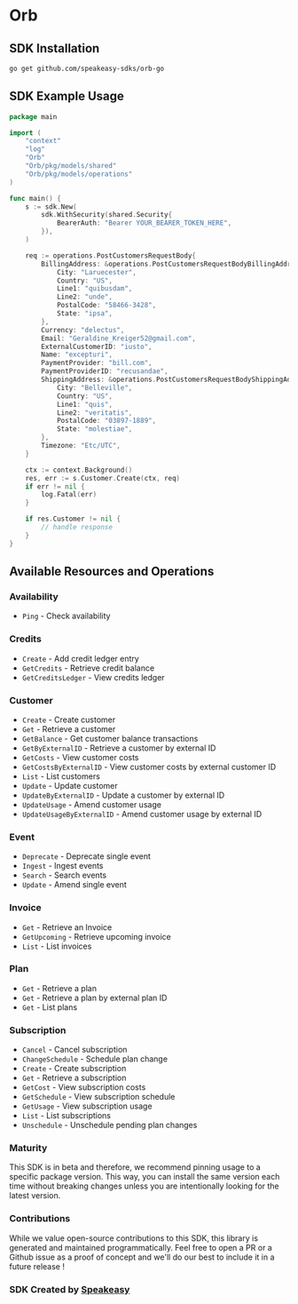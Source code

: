 # Orb

<!-- Start SDK Installation -->
## SDK Installation

```bash
go get github.com/speakeasy-sdks/orb-go
```
<!-- End SDK Installation -->

## SDK Example Usage
<!-- Start SDK Example Usage -->
```go
package main

import (
    "context"
    "log"
    "Orb"
    "Orb/pkg/models/shared"
    "Orb/pkg/models/operations"
)

func main() {
    s := sdk.New(
        sdk.WithSecurity(shared.Security{
            BearerAuth: "Bearer YOUR_BEARER_TOKEN_HERE",
        }),
    )

    req := operations.PostCustomersRequestBody{
        BillingAddress: &operations.PostCustomersRequestBodyBillingAddress{
            City: "Laruecester",
            Country: "US",
            Line1: "quibusdam",
            Line2: "unde",
            PostalCode: "58466-3428",
            State: "ipsa",
        },
        Currency: "delectus",
        Email: "Geraldine_Kreiger52@gmail.com",
        ExternalCustomerID: "iusto",
        Name: "excepturi",
        PaymentProvider: "bill.com",
        PaymentProviderID: "recusandae",
        ShippingAddress: &operations.PostCustomersRequestBodyShippingAddress{
            City: "Belleville",
            Country: "US",
            Line1: "quis",
            Line2: "veritatis",
            PostalCode: "03897-1889",
            State: "molestiae",
        },
        Timezone: "Etc/UTC",
    }

    ctx := context.Background()
    res, err := s.Customer.Create(ctx, req)
    if err != nil {
        log.Fatal(err)
    }

    if res.Customer != nil {
        // handle response
    }
}
```
<!-- End SDK Example Usage -->

<!-- Start SDK Available Operations -->
## Available Resources and Operations


### Availability

* `Ping` - Check availability

### Credits

* `Create` - Add credit ledger entry
* `GetCredits` - Retrieve credit balance
* `GetCreditsLedger` - View credits ledger

### Customer

* `Create` - Create customer
* `Get` - Retrieve a customer
* `GetBalance` - Get customer balance transactions
* `GetByExternalID` - Retrieve a customer by external ID
* `GetCosts` - View customer costs
* `GetCostsByExternalID` - View customer costs by external customer ID
* `List` - List customers
* `Update` - Update customer
* `UpdateByExternalID` - Update a customer by external ID
* `UpdateUsage` - Amend customer usage
* `UpdateUsageByExternalID` - Amend customer usage by external ID

### Event

* `Deprecate` - Deprecate single event
* `Ingest` - Ingest events
* `Search` - Search events
* `Update` - Amend single event

### Invoice

* `Get` - Retrieve an Invoice
* `GetUpcoming` - Retrieve upcoming invoice
* `List` - List invoices

### Plan

* `Get` - Retrieve a plan
* `Get` - Retrieve a plan by external plan ID
* `Get` - List plans

### Subscription

* `Cancel` - Cancel subscription
* `ChangeSchedule` - Schedule plan change
* `Create` - Create subscription
* `Get` - Retrieve a subscription
* `GetCost` - View subscription costs
* `GetSchedule` - View subscription schedule
* `GetUsage` - View subscription usage
* `List` - List subscriptions
* `Unschedule` - Unschedule pending plan changes
<!-- End SDK Available Operations -->

### Maturity

This SDK is in beta and therefore, we recommend pinning usage to a specific package version.
This way, you can install the same version each time without breaking changes unless you are intentionally
looking for the latest version.

### Contributions

While we value open-source contributions to this SDK, this library is generated and maintained programmatically.
Feel free to open a PR or a Github issue as a proof of concept and we'll do our best to include it in a future release !

### SDK Created by [Speakeasy](https://docs.speakeasyapi.dev/docs/using-speakeasy/client-sdks)
